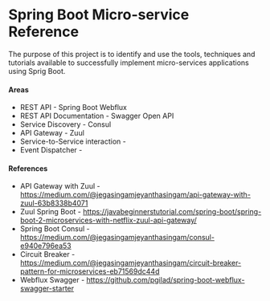 # Spring Boot Micro-service Reference 
The purpose of this project is to identify and use the tools, techniques and tutorials available to successfully implement micro-services applications using Sprig Boot.

#### Areas
* REST API - Spring Boot Webflux
* REST API Documentation - Swagger Open API
* Service Discovery - Consul
* API Gateway - Zuul
* Service-to-Service interaction -
* Event Dispatcher - 

#### References
* API Gateway with Zuul - https://medium.com/@jegasingamjeyanthasingam/api-gateway-with-zuul-63b8338b4071
* Zuul Spring Boot - https://javabeginnerstutorial.com/spring-boot/spring-boot-2-microservices-with-netflix-zuul-api-gateway/
* Spring Boot Consul - https://medium.com/@jegasingamjeyanthasingam/consul-e940e796ea53
* Circuit Breaker - https://medium.com/@jegasingamjeyanthasingam/circuit-breaker-pattern-for-microservices-eb71569dc44d
* Webflux Swagger - https://github.com/pgilad/spring-boot-webflux-swagger-starter

